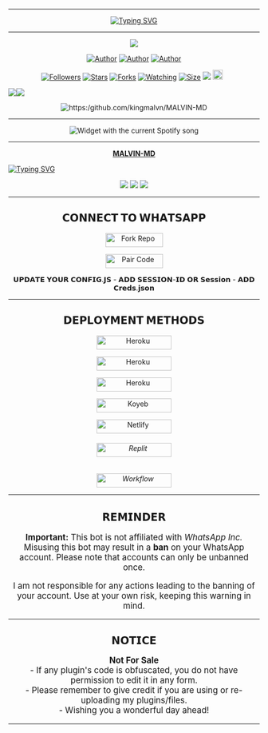 ***
</p> <p align="center">
<a href="https://git.io/typing-svg"><img src="https://readme-typing-svg.demolab.com?font=Rubik+Dirt&size=65&pause=1000&color=F72C3F&background=FF20A500&center=true&vCenter=true&width=1000&height=150&lines=MALVIN-MD;MADE+BY+MALVIN+TECH" alt="Typing SVG" /></a>

***

<p align = center>   <img src="https://g.top4top.io/p_3218pggm51.jpg"</p>
<p align="center">

   </p>
<p align="center">
<a href="https://github.com/kingmalvn"><img title="Author" src="https://img.shields.io/badge/kingmalvn-black?style=for-the-badge&logo=Github"></a> <a href="https://youtube.com/@malvintech2"><img title="Author" src="https://img.shields.io/badge/YOUTUBE SUBSCRIBE-red?style=for-the-badge&logo=youtube"></a> <a href="https://wa.me/263714757857"><img title="Author" src="https://img.shields.io/badge/Contact Me-black?style=for-the-badge&logo=whatsapp"></a>
<p/>                                                                                                                                                    <p align="center">
<a href="https://github.com/kingmalvn/followers"><img title="Followers" src="https://img.shields.io/github/followers/kingmalvn?color=red&style=flat-square"></a>
<a href="https://github.com/kingmalvn/MALVIN-MD/stargazers/"><img title="Stars" src="https://img.shields.io/github/stars/kingmalvn/MALVIN-MD?color=blue&style=flat-square"></a>
<a href="https://github.com/kingmalvn/MALVIN-MD/network/members"><img title="Forks" src="https://img.shields.io/github/forks/kingmalvn/MALVIN-MD?color=blue&style=flat-square"></a>
<a href="https://github.com/kingmalvn/MALVIN-MD/watchers"><img title="Watching" src="https://img.shields.io/github/watchers/kingmalvn/MALVIN-MD?label=Watchers&color=blue&style=flat-square"></a>
<a href="https://github.com/kingmalvn/MALVIN-MD/"><img title="Size" src="https://img.shields.io/github/repo-size/kingmalvn/MALVIN-MD?style=flat-square&color=green"></a>
<a href="https://hits.seeyoufarm.com"><img src="https://hits.seeyoufarm.com/api/count/incr/badge.svg?url=https%3A%2F%2Fgithub.com%2Fkingmalvn%2FMALVIN-MD&count_bg=%2379C83D&title_bg=%23555555&icon=probot.svg&icon_color=%2300FF6D&title=hits&edge_flat=false"/></a>
<a href="https://github.com/kingmalvn/MALVIN-MD/graphs/commit-activity"><img height="20" src="https://img.shields.io/badge/Maintained%3F-yes-green.svg"></a>&nbsp;&nbsp;
</p>
<p align='center'>
    </p>
<a><img src='https://i.imgur.com/LyHic3i.gif'/></a><a><img src='https://i.imgur.com/LyHic3i.gif'/></a>
<p align="center">

</p>
<p align="center"><img src="https://profile-counter.glitch.me/{kingmalvn}/count.svg" alt='https:/github.com/kingmalvn/MALVIN-MD' :: Visitor's Count"/></p>

---


</a>
  <div align="center">
  <img src="https://spogit.vercel.app/api?theme=dark&black=true&scan=true" alt="Widget with the current Spotify song"  />
</div>

---

<p align="center">
  <a href="https://github.com/kingmalvn/MALVIN-MD"><b>MALVIN-MD</b></a> 
 
[![Typing SVG](https://readme-typing-svg.herokuapp.com?font=Rockstar-ExtraBold&color=green&lines=☆+Support+Deployments+on...👇👇)](https://git.io/typing-svg)
</p>

<p align="center">
  <a href="https://github.com/kingmalvn/MALVIN-MD/blob/main/temp/deploy-on-vps.md"><img src="https://img.shields.io/badge/self hosting-3d1513?style=for-the-badge&logo=serverless&logoColor=FD5750"></a>
  <a href="https://dashboard.heroku.com/new?template=https://github.com/kingmalvn/MALVIN-MD/tree/main"><img src="https://img.shields.io/badge/heroku-9d7acc?style=for-the-badge&logo=heroku&logoColor=430098"></a>
  <a href="https://youtube.com/@malvintech2"><img src="https://img.shields.io/badge/CodeSpace-green?colorA=%23ff000&colorB=%23017e40&style=for-the-badge&logo=git&logoColor=white"></a>
  </a>
</p>
 
***


<h2 align="center">𝗖𝗢𝗡𝗡𝗘𝗖𝗧 𝗧𝗢 𝗪𝗛𝗔𝗧𝗦𝗔𝗣𝗣</h2>

<p align="center">
<a href='https://github.com/kingmalvn/MALVIN-MD/fork' target="_blank"><img alt='Fork Repo' src='https://img.shields.io/badge/-Fork Repo-grey?style=for-the-badge&logo=github&logoColor=white'/< width=115 height=28/p></a>

<p align="center">
<a href='https://replit.com/@malvink003/Akio-MD-bot-pair' target="_blank"><img alt='Pair Code' src='https://img.shields.io/badge/-Pair Code-darkgreen?style=for-the-badge&logo=Whatsapp&logoColor=white'/< width=115 height=28/p></a>

<p align="center"> 𝗨𝗣𝗗𝗔𝗧𝗘 𝗬𝗢𝗨𝗥 𝗖𝗢𝗡𝗙𝗜𝗚.𝗝𝗦 - 𝗔𝗗𝗗 𝗦𝗘𝗦𝗦𝗜𝗢𝗡-𝗜𝗗 𝗢𝗥 𝗦𝗲𝘀𝘀𝗶𝗼𝗻 - 𝗔𝗗𝗗 𝗖𝗿𝗲𝗱𝘀.𝗷𝘀𝗼𝗻</p>

***


<h2 align="center">𝗗𝗘𝗣𝗟𝗢𝗬𝗠𝗘𝗡𝗧 𝗠𝗘𝗧𝗛𝗢𝗗𝗦</h2>

<p align="center">
<a href='https://railway.app/new' target="_blank"><img alt='Heroku' src='https://img.shields.io/badge/-railway deploy-red?style=for-the-badge&logo=railway&logoColor=white'/< width=150 height=28/p></a>

<p align="center">
<a href='https://signup.heroku.com/' target="_blank"><img alt='Heroku' src='https://img.shields.io/badge/-heroku ‎ deploy-blue?style=for-the-badge&logo=heroku&logoColor=white'/< width=150 height=28/p></a>

<p align="center">
<a href='https://dashboard.render.com/web/new' target="_blank"><img alt='Heroku' src='https://img.shields.io/badge/-Render deploy-black?style=for-the-badge&logo=render&logoColor=white'/< width=150 height=28/p></a>

<p align="center">
<a href='https://app.koyeb.com/services/new?service_type=web&step=review&type=git&repository=github.com%2Fkingmalvn%2FMALVIN-MD&instance_type=free&regions=fra&env[SESSION_ID]=your_default_session_id&env[MONGODB]=your_default_mongodb_url&env[PREFIX]=.&env[mode]=public&env[OWNER_NUMBER]=94702481115&env[ALIVE_IMG]=your_default_alive_image_url&env[ALIVE_MSG]=I%20am%20alive!&env[AUTO_VOICE]=false&env[ANTI_BAD_WORDS_ENABLED]=true&env[AUTO_READ_STATUS]=true&env[ANTI_BAD_WORDS]=pakayo,huththo&env[ANTI_LINK]=false&env[ALWAYS_ONLINE]=false&env[ALWAYS_TYPING]=false&env[ALWAYS_RECORDING]=false&env[ANTI_BOT]=true&env[ANTI_DELETE]=true&env[packname]=🪄MALVIN&env[author]=MALVIN %20x%20MALVIN&env[OPENWEATHER_API_KEY]=2d61a72574c11c4f36173b627f8cb177&env[ELEVENLABS_API_KEY]=sk_6438bcc100d96458f8de0602aec662f4ba14b905fd090ad3&env[SHODAN_API]=cbCkidr6qd7AFVaYs56MuCouGfM8gFki&env[PEXELS_API_KEY]=39WCzaHAX939xiH22NCddGGvzp7cgbu1VVjeYUaZXyHUaWlL1LFcVFxH&env[OMDB_API_KEY]=76cb7f39&env[PIXABAY_API_KEY]=23378594-7bd620160396da6e8d2ed4d53&env[ZIPCODEBASE_API_KEY]=0f94a5f0-6ea4-11ef-81da-579be4fb031c&env[GOOGLE_API_KEY]=AIzaSyD93IeJsouK51zjKgyHAwBIAlqr-a8mnME&env[GOOGLE_CX]=AIzaSyD93IeJsouK51zjKgyHAwBIAlqr-a8mnME&env[PASTEBIN_API_KEY]=uh8QvO6vQJGtIug9WvjdTAPx_ZAFJAxn&dockerfile=./Dockerfile
' target="_blank"><img alt='Koyeb' src='https://img.shields.io/badge/-koyeb deploy-blue?style=for-the-badge&logo=koyeb&logoColor=white'/< width=150 height=28/p></a>

<p align="center">
<a href='https://app.netlify.com/' target="_blank"><img alt='Netlify' src='https://img.shields.io/badge/-Netlify Deploy-blue?style=for-the-badge&logo=netlify&logoColor=white'/< width=150 height=28/p></a> <h6>

<p align="center">
<a href='https://replit.com/~' target="_blank"><img alt='Replit' src='https://img.shields.io/badge/-Replit Deploy-blue?style=for-the-badge&logo=replit&logoColor=white'/< width=150 height=28/p></a> <h6>

<p align="center">
  <a href='https://github.com/kingmalvn/MALVIN-MD/blob/main/WORKFLOW.md' target="_blank">
    <img alt='Workflow' src='https://img.shields.io/badge/-WorkFlow%20Deploy-blue?style=for-the-badge&logo=github&logoColor=white' width="150" height="28"/>
  </a>



 


***

<h2 align="center">𝗥𝗘𝗠𝗜𝗡𝗗𝗘𝗥</h2>
<p style="text-align: center; font-size: 1.2em;">
  <strong>Important:</strong> This bot is not affiliated with <em>WhatsApp Inc.</em> 
  Misusing this bot may result in a <strong>ban</strong> on your WhatsApp account. 
  Please note that accounts can only be unbanned once.
</p>
<p style="text-align: center; font-size: 1.2em;">
  I am not responsible for any actions leading to the banning of your account. 
  Use at your own risk, keeping this warning in mind.
</p>

***
<h2 align="center">𝗡𝗢𝗧𝗜𝗖𝗘</h2>
<p style="text-align: center; font-size: 1.2em;">
  <strong>Not For Sale</strong><br>
  - If any plugin's code is obfuscated, you do not have permission to edit it in any form.<br>
  - Please remember to give credit if you are using or re-uploading my plugins/files.<br>
  - Wishing you a wonderful day ahead! 
</p>
    
***

</div>


